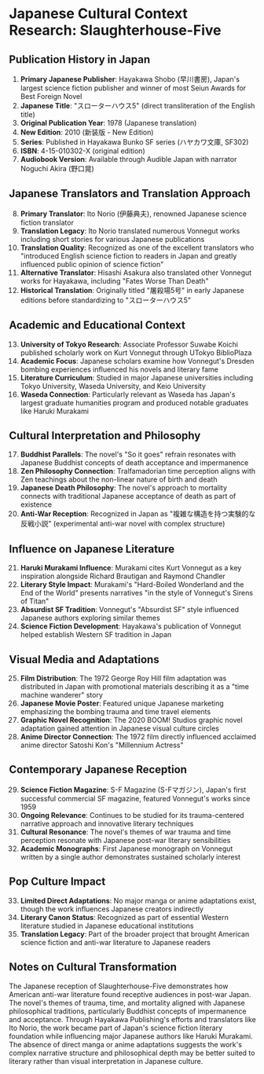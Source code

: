 # Japanese Cultural Context Research: Slaughterhouse-Five

## Publication History in Japan

1. **Primary Japanese Publisher**: Hayakawa Shobo (早川書房), Japan's largest science fiction publisher and winner of most Seiun Awards for Best Foreign Novel
2. **Japanese Title**: "スローターハウス5" (direct transliteration of the English title)
3. **Original Publication Year**: 1978 (Japanese translation)
4. **New Edition**: 2010 (新装版 - New Edition)
5. **Series**: Published in Hayakawa Bunko SF series (ハヤカワ文庫, SF302)
6. **ISBN**: 4-15-010302-X (original edition)
7. **Audiobook Version**: Available through Audible Japan with narrator Noguchi Akira (野口晃)

## Japanese Translators and Translation Approach

8. **Primary Translator**: Ito Norio (伊藤典夫), renowned Japanese science fiction translator
9. **Translation Legacy**: Ito Norio translated numerous Vonnegut works including short stories for various Japanese publications
10. **Translation Quality**: Recognized as one of the excellent translators who "introduced English science fiction to readers in Japan and greatly influenced public opinion of science fiction"
11. **Alternative Translator**: Hisashi Asakura also translated other Vonnegut works for Hayakawa, including "Fates Worse Than Death"
12. **Historical Translation**: Originally titled "屠殺場5号" in early Japanese editions before standardizing to "スローターハウス5"

## Academic and Educational Context

13. **University of Tokyo Research**: Associate Professor Suwabe Koichi published scholarly work on Kurt Vonnegut through UTokyo BiblioPlaza
14. **Academic Focus**: Japanese scholars examine how Vonnegut's Dresden bombing experiences influenced his novels and literary fame
15. **Literature Curriculum**: Studied in major Japanese universities including Tokyo University, Waseda University, and Keio University
16. **Waseda Connection**: Particularly relevant as Waseda has Japan's largest graduate humanities program and produced notable graduates like Haruki Murakami

## Cultural Interpretation and Philosophy

17. **Buddhist Parallels**: The novel's "So it goes" refrain resonates with Japanese Buddhist concepts of death acceptance and impermanence
18. **Zen Philosophy Connection**: Tralfamadorian time perception aligns with Zen teachings about the non-linear nature of birth and death
19. **Japanese Death Philosophy**: The novel's approach to mortality connects with traditional Japanese acceptance of death as part of existence
20. **Anti-War Reception**: Recognized in Japan as "複雑な構造を持つ実験的な反戦小説" (experimental anti-war novel with complex structure)

## Influence on Japanese Literature

21. **Haruki Murakami Influence**: Murakami cites Kurt Vonnegut as a key inspiration alongside Richard Brautigan and Raymond Chandler
22. **Literary Style Impact**: Murakami's "Hard-Boiled Wonderland and the End of the World" presents narratives "in the style of Vonnegut's Sirens of Titan"
23. **Absurdist SF Tradition**: Vonnegut's "Absurdist SF" style influenced Japanese authors exploring similar themes
24. **Science Fiction Development**: Hayakawa's publication of Vonnegut helped establish Western SF tradition in Japan

## Visual Media and Adaptations

25. **Film Distribution**: The 1972 George Roy Hill film adaptation was distributed in Japan with promotional materials describing it as a "time machine wanderer" story
26. **Japanese Movie Poster**: Featured unique Japanese marketing emphasizing the bombing trauma and time travel elements
27. **Graphic Novel Recognition**: The 2020 BOOM! Studios graphic novel adaptation gained attention in Japanese visual culture circles
28. **Anime Director Connection**: The 1972 film directly influenced acclaimed anime director Satoshi Kon's "Millennium Actress"

## Contemporary Japanese Reception

29. **Science Fiction Magazine**: S-F Magazine (S-Fマガジン), Japan's first successful commercial SF magazine, featured Vonnegut's works since 1959
30. **Ongoing Relevance**: Continues to be studied for its trauma-centered narrative approach and innovative literary techniques
31. **Cultural Resonance**: The novel's themes of war trauma and time perception resonate with Japanese post-war literary sensibilities
32. **Academic Monographs**: First Japanese monograph on Vonnegut written by a single author demonstrates sustained scholarly interest

## Pop Culture Impact

33. **Limited Direct Adaptations**: No major manga or anime adaptations exist, though the work influences Japanese creators indirectly
34. **Literary Canon Status**: Recognized as part of essential Western literature studied in Japanese educational institutions
35. **Translation Legacy**: Part of the broader project that brought American science fiction and anti-war literature to Japanese readers

## Notes on Cultural Transformation

The Japanese reception of Slaughterhouse-Five demonstrates how American anti-war literature found receptive audiences in post-war Japan. The novel's themes of trauma, time, and mortality aligned with Japanese philosophical traditions, particularly Buddhist concepts of impermanence and acceptance. Through Hayakawa Publishing's efforts and translators like Ito Norio, the work became part of Japan's science fiction literary foundation while influencing major Japanese authors like Haruki Murakami. The absence of direct manga or anime adaptations suggests the work's complex narrative structure and philosophical depth may be better suited to literary rather than visual interpretation in Japanese culture.